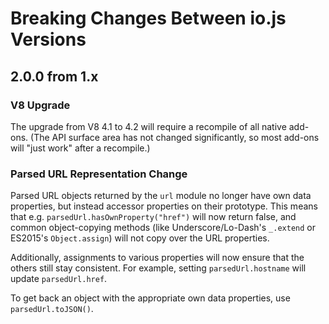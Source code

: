# Breaking Changes Between io.js Versions

## 2.0.0 from 1.x

### V8 Upgrade

The upgrade from V8 4.1 to 4.2 will require a recompile of all native add-ons. (The API surface area has not changed significantly, so most add-ons will "just work" after a recompile.)

### Parsed URL Representation Change

Parsed URL objects returned by the `url` module no longer have own data properties, but instead accessor properties on their prototype. This means that e.g. `parsedUrl.hasOwnProperty("href")` will now return false, and common object-copying methods (like Underscore/Lo-Dash's `_.extend` or ES2015's `Object.assign`) will not copy over the URL properties.

Additionally, assignments to various properties will now ensure that the others still stay consistent. For example, setting `parsedUrl.hostname` will update `parsedUrl.href`.

To get back an object with the appropriate own data properties, use `parsedUrl.toJSON()`.